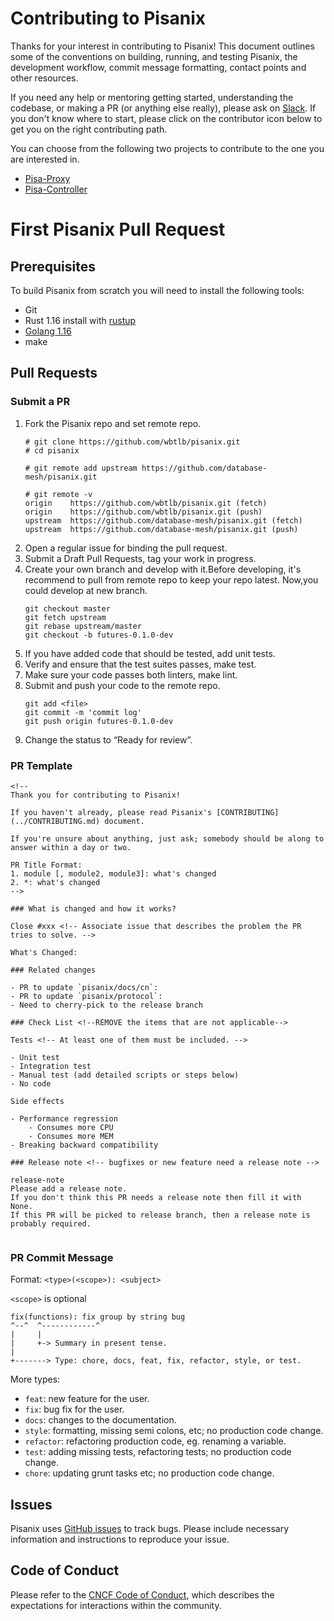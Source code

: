 # Contributing to Pisanix

Thanks for your interest in contributing to Pisanix! This document outlines some of the conventions on building, running, and testing Pisanix, the development workflow, commit message formatting, contact points and other resources.

If you need any help or mentoring getting started, understanding the codebase, or making a PR (or anything else really), please ask on [Slack](https://databasemesh.slack.com/). If you don't know where to start, please click on the contributor icon below to get you on the right contributing path.

You can choose from the following two projects to contribute to the one you are interested in.

* [Pisa-Proxy](https://github.com/database-mesh/pisanix/blob/master/pisa-proxy/CONTRIBUTING.md)
* [Pisa-Controller](https://github.com/database-mesh/pisanix/blob/master/pisa-controller/CONTRIBUTING.md)

# First Pisanix Pull Request

## Prerequisites

To build Pisanix from scratch you will need to install the following tools:

* Git
* Rust 1.16 install with [rustup](https://rustup.rs/)
* [Golang 1.16](https://golang.org/dl/)
* make

## Pull Requests

### Submit a PR
1. Fork the Pisanix repo and set remote repo.
      ```
      # git clone https://github.com/wbtlb/pisanix.git
      # cd pisanix

      # git remote add upstream https://github.com/database-mesh/pisanix.git

      # git remote -v
      origin	https://github.com/wbtlb/pisanix.git (fetch)
      origin	https://github.com/wbtlb/pisanix.git (push)
      upstream	https://github.com/database-mesh/pisanix.git (fetch)
      upstream	https://github.com/database-mesh/pisanix.git (push)
      ```
2. Open a regular issue for binding the pull request.
3. Submit a Draft Pull Requests, tag your work in progress.
4. Create your own branch and develop with it.Before developing, it's recommend to pull from remote repo to keep your repo latest. Now,you could develop at new branch.
      ```
      git checkout master
      git fetch upstream
      git rebase upstream/master
      git checkout -b futures-0.1.0-dev
      ```
5. If you have added code that should be tested, add unit tests.
6. Verify and ensure that the test suites passes, make test.
7. Make sure your code passes both linters, make lint.
8. Submit and push your code to the remote repo.
      ```
      git add <file>
      git commit -m 'commit log'
      git push origin futures-0.1.0-dev
      ```
9.  Change the status to “Ready for review”.

### PR Template

```
<!--
Thank you for contributing to Pisanix!

If you haven't already, please read Pisanix's [CONTRIBUTING](../CONTRIBUTING.md) document.

If you're unsure about anything, just ask; somebody should be along to answer within a day or two.

PR Title Format:
1. module [, module2, module3]: what's changed
2. *: what's changed
-->

### What is changed and how it works?

Close #xxx <!-- Associate issue that describes the problem the PR tries to solve. -->

What's Changed:

### Related changes

- PR to update `pisanix/docs/cn`:
- PR to update `pisanix/protocol`:
- Need to cherry-pick to the release branch

### Check List <!--REMOVE the items that are not applicable-->

Tests <!-- At least one of them must be included. -->

- Unit test
- Integration test
- Manual test (add detailed scripts or steps below)
- No code

Side effects

- Performance regression
    - Consumes more CPU
    - Consumes more MEM
- Breaking backward compatibility

### Release note <!-- bugfixes or new feature need a release note -->

release-note
Please add a release note.
If you don't think this PR needs a release note then fill it with None.
If this PR will be picked to release branch, then a release note is probably required.


```

### PR Commit Message

Format: `<type>(<scope>): <subject>`

`<scope>` is optional

```
fix(functions): fix group by string bug
^--^  ^------------^
|     |
|     +-> Summary in present tense.
|
+-------> Type: chore, docs, feat, fix, refactor, style, or test.
```

More types:

* `feat`: new feature for the user.
* `fix`: bug fix for the user.
* `docs`: changes to the documentation.
* `style`: formatting, missing semi colons, etc; no production code change.
* `refactor`: refactoring production code, eg. renaming a variable.
* `test`: adding missing tests, refactoring tests; no production code change.
* `chore`: updating grunt tasks etc; no production code change.

## Issues
Pisanix uses [GitHub issues](https://github.com/database-mesh/pisanix/issues) to track bugs. Please include necessary information and instructions to reproduce your issue.

## Code of Conduct
Please refer to the [CNCF Code of Conduct](https://github.com/cncf/foundation/blob/master/code-of-conduct.md), which describes the expectations for interactions within the community. 
